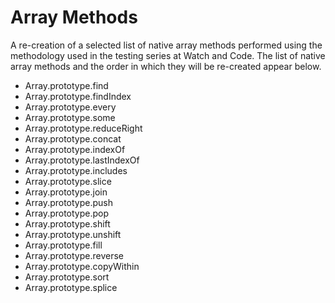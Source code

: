 Array Methods
=======================================

A re-creation of a selected list of native array methods performed using the methodology used in the testing series at Watch and Code. The list of native array methods and the order in which they will be re-created appear below.

- Array.prototype.find
- Array.prototype.findIndex
- Array.prototype.every
- Array.prototype.some
- Array.prototype.reduceRight
- Array.prototype.concat
- Array.prototype.indexOf
- Array.prototype.lastIndexOf
- Array.prototype.includes
- Array.prototype.slice
- Array.prototype.join
- Array.prototype.push
- Array.prototype.pop
- Array.prototype.shift
- Array.prototype.unshift
- Array.prototype.fill
- Array.prototype.reverse
- Array.prototype.copyWithin
- Array.prototype.sort
- Array.prototype.splice
